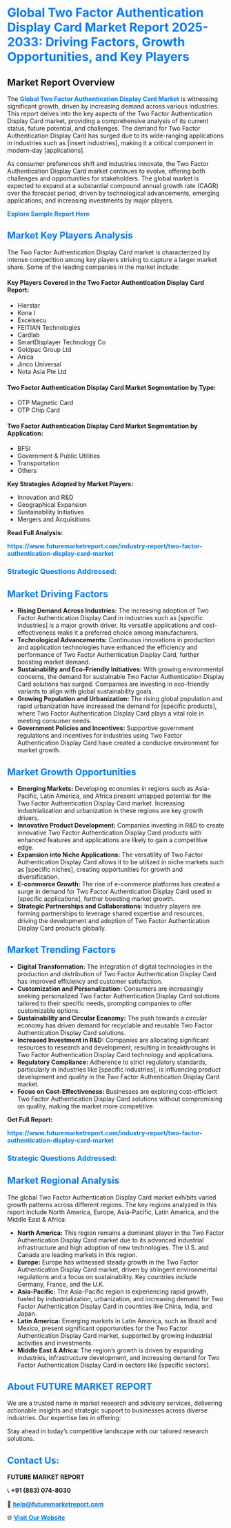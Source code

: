 <h1 style="color: #007BFF;">Global Two Factor Authentication Display Card Market Report 2025-2033: Driving Factors, Growth Opportunities, and Key Players</h1>

<section id="overview">
<h2>Market Report Overview</h2>
<p>The <a href="https://www.futuremarketreport.com/industry-report/two-factor-authentication-display-card-market" style="color: #007BFF; text-decoration: none;"><strong>Global Two Factor Authentication Display Card Market</strong></a> is witnessing significant growth, driven by increasing demand across various industries. This report delves into the key aspects of the Two Factor Authentication Display Card market, providing a comprehensive analysis of its current status, future potential, and challenges. The demand for Two Factor Authentication Display Card has surged due to its wide-ranging applications in industries such as [insert industries], making it a critical component in modern-day [applications].</p>
<p>As consumer preferences shift and industries innovate, the Two Factor Authentication Display Card market continues to evolve, offering both challenges and opportunities for stakeholders. The global market is expected to expand at a substantial compound annual growth rate (CAGR) over the forecast period, driven by technological advancements, emerging applications, and increasing investments by major players.</p>
</section>

<section id="overview">
<p><a href="https://www.futuremarketreport.com/request-sample/reportId=31808" style="color: #007BFF; text-decoration: none;"><strong>Explore Sample Report Here</strong></a></p>
</section>

<section id="key-players">
<h2 style="color: #007BFF;">Market Key Players Analysis</h2>
<p>The Two Factor Authentication Display Card market is characterized by intense competition among key players striving to capture a larger market share. Some of the leading companies in the market include:</p>
<h4>Key Players Covered in the Two Factor Authentication Display Card Report:</h4>
<ul><li>Hierstar</li><li>Kona I</li><li>Excelsecu</li><li>FEITIAN Technologies</li><li>Cardlab</li><li>SmartDisplayer Technology Co</li><li>Goldpac Group Ltd</li><li>Anica</li><li>Jinco Universal</li><li>Nota Asia Pte Ltd</li></ul>
<h4>Two Factor Authentication Display Card Market Segmentation by Type:</h4>
<ul><li>OTP Magnetic Card</li><li>OTP Chip Card</li></ul>

<h4>Two Factor Authentication Display Card Market Segmentation by Application:</h4>
<ul><li>BFSI</li><li>Government &amp; Public Utilities</li><li>Transportation</li><li>Others</li></ul>
<p><strong>Key Strategies Adopted by Market Players:</strong></p>
<ul>
<li>Innovation and R&D</li>
<li>Geographical Expansion</li>
<li>Sustainability Initiatives</li>
<li>Mergers and Acquisitions</li>
</ul>
</section>

<section>
<p><strong>Read Full Analysis: </strong></p><a href="https://www.futuremarketreport.com/industry-report/two-factor-authentication-display-card-market" style="color: #007BFF; text-decoration: none;"><strong>https://www.futuremarketreport.com/industry-report/two-factor-authentication-display-card-market</strong></a>
<h3 style="color: #007BFF;">Strategic Questions Addressed:</h3>
</section>

<section id="driving-factors">
<h2 style="color: #007BFF;">Market Driving Factors</h2>
<ul>
<li><strong>Rising Demand Across Industries:</strong> The increasing adoption of Two Factor Authentication Display Card in industries such as [specific industries] is a major growth driver. Its versatile applications and cost-effectiveness make it a preferred choice among manufacturers.</li>
<li><strong>Technological Advancements:</strong> Continuous innovations in production and application technologies have enhanced the efficiency and performance of Two Factor Authentication Display Card, further boosting market demand.</li>
<li><strong>Sustainability and Eco-Friendly Initiatives:</strong> With growing environmental concerns, the demand for sustainable Two Factor Authentication Display Card solutions has surged. Companies are investing in eco-friendly variants to align with global sustainability goals.</li>
<li><strong>Growing Population and Urbanization:</strong> The rising global population and rapid urbanization have increased the demand for [specific products], where Two Factor Authentication Display Card plays a vital role in meeting consumer needs.</li>
<li><strong>Government Policies and Incentives:</strong> Supportive government regulations and incentives for industries using Two Factor Authentication Display Card have created a conducive environment for market growth.</li>
</ul>
</section>

<section id="growth-opportunities">
<h2 style="color: #007BFF;">Market Growth Opportunities</h2>
<ul>
<li><strong>Emerging Markets:</strong> Developing economies in regions such as Asia-Pacific, Latin America, and Africa present untapped potential for the Two Factor Authentication Display Card market. Increasing industrialization and urbanization in these regions are key growth drivers.</li>
<li><strong>Innovative Product Development:</strong> Companies investing in R&D to create innovative Two Factor Authentication Display Card products with enhanced features and applications are likely to gain a competitive edge.</li>
<li><strong>Expansion into Niche Applications:</strong> The versatility of Two Factor Authentication Display Card allows it to be utilized in niche markets such as [specific niches], creating opportunities for growth and diversification.</li>
<li><strong>E-commerce Growth:</strong> The rise of e-commerce platforms has created a surge in demand for Two Factor Authentication Display Card used in [specific applications], further boosting market growth.</li>
<li><strong>Strategic Partnerships and Collaborations:</strong> Industry players are forming partnerships to leverage shared expertise and resources, driving the development and adoption of Two Factor Authentication Display Card products globally.</li>
</ul>
</section>

<section id="trending-factors">
<h2 style="color: #007BFF;">Market Trending Factors</h2>
<ul>
<li><strong>Digital Transformation:</strong> The integration of digital technologies in the production and distribution of Two Factor Authentication Display Card has improved efficiency and customer satisfaction.</li>
<li><strong>Customization and Personalization:</strong> Consumers are increasingly seeking personalized Two Factor Authentication Display Card solutions tailored to their specific needs, prompting companies to offer customizable options.</li>
<li><strong>Sustainability and Circular Economy:</strong> The push towards a circular economy has driven demand for recyclable and reusable Two Factor Authentication Display Card solutions.</li>
<li><strong>Increased Investment in R&D:</strong> Companies are allocating significant resources to research and development, resulting in breakthroughs in Two Factor Authentication Display Card technology and applications.</li>
<li><strong>Regulatory Compliance:</strong> Adherence to strict regulatory standards, particularly in industries like [specific industries], is influencing product development and quality in the Two Factor Authentication Display Card market.</li>
<li><strong>Focus on Cost-Effectiveness:</strong> Businesses are exploring cost-efficient Two Factor Authentication Display Card solutions without compromising on quality, making the market more competitive.</li>
</ul>
</section>

<section>
<p><strong>Get Full Report: </strong></p><a href="https://www.futuremarketreport.com/industry-report/two-factor-authentication-display-card-market" style="color: #007BFF; text-decoration: none;"><strong>https://www.futuremarketreport.com/industry-report/two-factor-authentication-display-card-market</strong></a>
<h3 style="color: #007BFF;">Strategic Questions Addressed:</h3>
</section>


<section id="regional-analysis">
<h2 style="color: #007BFF;">Market Regional Analysis</h2>
<p>The global Two Factor Authentication Display Card market exhibits varied growth patterns across different regions. The key regions analyzed in this report include North America, Europe, Asia-Pacific, Latin America, and the Middle East & Africa:</p>
<ul>
<li><strong>North America:</strong> This region remains a dominant player in the Two Factor Authentication Display Card market due to its advanced industrial infrastructure and high adoption of new technologies. The U.S. and Canada are leading markets in this region.</li>
<li><strong>Europe:</strong> Europe has witnessed steady growth in the Two Factor Authentication Display Card market, driven by stringent environmental regulations and a focus on sustainability. Key countries include Germany, France, and the U.K.</li>
<li><strong>Asia-Pacific:</strong> The Asia-Pacific region is experiencing rapid growth, fueled by industrialization, urbanization, and increasing demand for Two Factor Authentication Display Card in countries like China, India, and Japan.</li>
<li><strong>Latin America:</strong> Emerging markets in Latin America, such as Brazil and Mexico, present significant opportunities for the Two Factor Authentication Display Card market, supported by growing industrial activities and investments.</li>
<li><strong>Middle East & Africa:</strong> The region’s growth is driven by expanding industries, infrastructure development, and increasing demand for Two Factor Authentication Display Card in sectors like [specific sectors].</li>
</ul>
</section>

<footer>
<h2 style="color: #007BFF;">About FUTURE MARKET REPORT</h2>
<p>We are a trusted name in market research and advisory services, delivering actionable insights and strategic support to businesses across diverse industries. Our expertise lies in offering:</p>

<p>Stay ahead in today’s competitive landscape with our tailored research solutions.</p>

<h2 style="color: #007BFF;">Contact Us:</h2>
<p><strong>FUTURE MARKET REPORT</strong></p>
<p>📞 <strong>+91 (883) 074-8030</strong></p>
<p>📧 <strong><a href="mailto:help@futuremarketreport.com" style="color: #007BFF;">help@futuremarketreport.com</a></strong></p>
<p>🌐 <strong><a href="https://www.futuremarketreport.com/" style="color: #007BFF;">Visit Our Website</a></strong></p>
</footer>